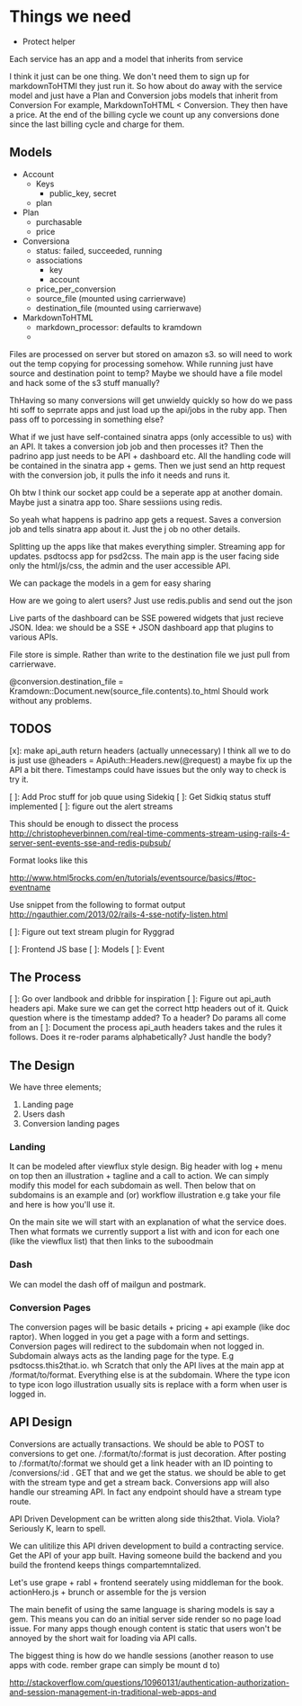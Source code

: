 # Things we need

- Protect helper

Each service has an app and a model that inherits from service

I think it just can be one thing. We don't need them to sign up for markdownToHTMl they just run it.
So how about do away with the service model and just have a Plan and Conversion jobs models that inherit from Conversion
For example, MarkdownToHTML < Conversion. They then have a price. At the end of the billing cycle we count up any
conversions done since the last billing cycle and charge for them.

## Models

- Account
  - Keys
    - public_key, secret
  - plan
- Plan
  - purchasable
  - price
- Conversiona
  - status: failed, succeeded, running
  - associations
    - key
    - account
  - price_per_conversion
  - source_file (mounted using carrierwave)
  - destination_file (mounted using carrierwave)
- MarkdownToHTML
  - markdown_processor: defaults to kramdown
  - 
Files are processed on server but stored on amazon s3. so will need to work out the temp copying for processing somehow. While running just have source and destination point to temp? Maybe we should have a file model and hack some of the s3 stuff manually?

ThHaving so many conversions will get unwieldy quickly so how do we pass hti soff to seprrate apps and just load up the api/jobs in the ruby app. Then pass off to porcessing in something else? 

What if we just have self-contained sinatra apps (only accessible to us) with an API. It takes a conversion job
job and then processes it? Then the padrino app just needs to be API + dashboard etc. All the handling code
will be contained in the sinatra app + gems. Then we just send an http request with the conversion job, it pulls
the info it needs and runs it.

Oh btw I think our socket app could be a seperate app at another domain. Maybe just a sinatra app too.
Share sessiions using redis.

So yeah what happens is padrino app gets a request. Saves a conversion job and tells sinatra app about it. Just the  j ob no other details.

Splitting up the apps like that makes everything simpler.
Streaming app for updates. psdtocss app for psd2css. The main app is the user facing side only the html/js/css, the admin and the user accessible API.

We can package the models in a gem for easy sharing
 
How are we going to alert users? 
Just use redis.publis and send out the json

Live parts of the dashboard can be SSE powered widgets that just recieve JSON. Idea: we should be a SSE + JSON dashboard app that plugins to various APIs.

File store is simple. Rather than write to the destination file we just pull from carrierwave.

@conversion.destination_file = Kramdown::Document.new(source_file.contents).to_html
Should work without any problems.

## TODOS

[x]: make api_auth return headers (actually unnecessary)
I think all we to do is just use @headers = ApiAuth::Headers.new(@request) a maybe fix up the API a bit there. Timestamps could have issues but the only way to check is try it.

[ ]: Add Proc stuff for job quue using Sidekiq
[ ]: Get Sidkiq status stuff implemented
[ ]: figure out the alert streams

This should be enough to dissect the process http://christopheverbinnen.com/real-time-comments-stream-using-rails-4-server-sent-events-sse-and-redis-pubsub/

Format looks like this

http://www.html5rocks.com/en/tutorials/eventsource/basics/#toc-eventname

Use snippet from the following to format output
http://ngauthier.com/2013/02/rails-4-sse-notify-listen.html

[ ]: Figure out text stream plugin for Ryggrad

[ ]: Frontend JS base
  [ ]: Models
    [ ]: Event

## The Process

[ ]: Go over landbook and dribble for inspiration
[ ]: Figure out api_auth headers api. Make sure we can get the correct http headers out of it. Quick question where is the timestamp added? To a header? Do params all come from an 
[ ]: Document the process api_auth headers takes and the rules it follows. Does it re-roder params alphabetically? Just handle the body?

## The Design

We have three elements;

1. Landing page
2. Users dash
3. Conversion landing pages 

### Landing

It can be modeled after viewflux style design. Big header with log + menu on top
then an illustration + tagline and a call to action. We can simply modify this model for each subdomain as well.
Then below that on subdomains is an example and (or) workflow illustration e.g take your file and here is
how you'll use it.

On the main site we will start with an explanation of what the service does. Then what formats we currently support
a list with and icon for each one (like the viewflux list) that then links to the suboodmain

### Dash

We can model the dash off of mailgun and postmark.

### Conversion Pages

The conversion pages will be basic details + pricing + api example (like doc raptor). When logged in
you get a page with a form and settings. Conversion pages will redirect to the subdomain when not logged in.
Subdomain always acts as the landing page for the type. E.g psdtocss.this2that.io.
 wh
Scratch that only the API lives at the main app at /format/to/format. Everything else is at the subdomain.
Where the type icon to type icon logo illustration usually sits is replace with a form when user is logged in.

## API Design

Conversions are actually transactions. We should be able to POST to conversions to get one. /:format/to/:format
is just decoration. After posting to /:format/to/:format we should get a link header with an ID pointing to
/conversions/:id . GET that and we get the status. we should be able to get with the stream type and get a stream 
back. Conversions app will also handle our streaming API. In fact any endpoint should have a stream type route.


API Driven Development can be written along side this2that. Viola. Viola? Seriously K, learn to spell.

We can ulitilize this API driven development to build a contracting service. Get the API of your app built.
Having someone build the backend and you build the frontend keeps things compartemntalized.

Let's use grape + rabl + frontend seerately using middleman for the book. actionHero.js + brunch or assemble for the js version

The main benefit of using the same language is sharing models is say a gem. This means you can do an initial
server side render so no page load issue. For many apps though enough content is static that users won't be annoyed
by the short wait for loading via API calls.

The biggest thing is how do we handle sessions (another reason to use apps with code. rember grape can    simply be mount d to)

http://stackoverflow.com/questions/10960131/authentication-authorization-and-session-management-in-traditional-web-apps-and